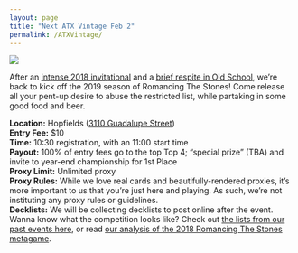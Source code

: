 ```yaml
---
layout: page
title: "Next ATX Vintage Feb 2"
permalink: /ATXVintage/
---
```


![](https://images.lonestarlhurgoyfs.com/2019/02/02/poster.jpg)

After an [intense 2018 invitational](https://www.youtube.com/watch?v=RM1p-6gbMX0&list=PLoS_340JdZr_RhsKNHlksFzOZecnQk5Gt) and a [brief respite in Old School](https://lonestarlhurgoyfs.com/2019-01-22-20-January-2019-Results/), we’re back to kick off the 2019 season of Romancing The Stones! Come release all your pent-up desire to abuse the restricted list, while partaking in some good food and beer.


**Location:** Hopfields ([3110 Guadalupe Street](https://goo.gl/maps/ZajqCuWERE22))   
**Entry Fee:** $10   
**Time:** 10:30 registration, with an 11:00 start time   
**Payout:** 100% of entry fees go to the top Top 4; “special prize” (TBA) and invite to year-end championship for 1st Place   
**Proxy Limit:** Unlimited proxy   
**Proxy Rules:** While we love real cards and beautifully-rendered proxies, it’s more important to us that you’re just here and playing. As such, we’re not instituting any proxy rules or guidelines.   
**Decklists:** We will be collecting decklists to post online after the event.
Wanna know what the competition looks like? Check out [the lists from our past events here](https://lonestarlhurgoyfs.com/), or read [our analysis of the 2018 Romancing The Stones metagame](https://lonestarlhurgoyfs.com/2019-01-01-Looking-back-on-Vintage-2018/).
